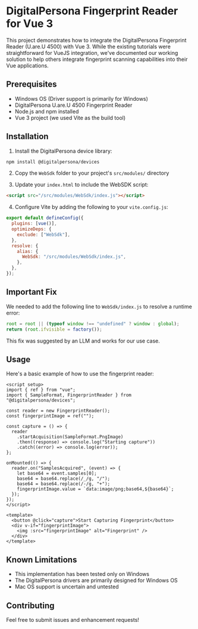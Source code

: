 # DigitalPersona Fingerprint Reader for Vue 3

This project demonstrates how to integrate the DigitalPersona Fingerprint Reader (U.are.U 4500) with Vue 3. While the existing tutorials were straightforward for VueJS integration, we've documented our working solution to help others integrate fingerprint scanning capabilities into their Vue applications.

## Prerequisites

- Windows OS (Driver support is primarily for Windows)
- DigitalPersona U.are.U 4500 Fingerprint Reader
- Node.js and npm installed
- Vue 3 project (we used Vite as the build tool)

## Installation

1. Install the DigitalPersona device library:

```bash
npm install @digitalpersona/devices
```

2. Copy the `WebSdk` folder to your project's `src/modules/` directory

3. Update your `index.html` to include the WebSDK script:

```html
<script src="/src/modules/WebSdk/index.js"></script>
```

4. Configure Vite by adding the following to your `vite.config.js`:

```javascript
export default defineConfig({
  plugins: [vue()],
  optimizeDeps: {
    exclude: ["WebSdk"],
  },
  resolve: {
    alias: {
      WebSdk: "/src/modules/WebSdk/index.js",
    },
  },
});
```

## Important Fix

We needed to add the following line to `WebSdk/index.js` to resolve a runtime error:

```javascript
root = root || (typeof window !== "undefined" ? window : global);
return (root.ifvisible = factory());
```

This fix was suggested by an LLM and works for our use case.

## Usage

Here's a basic example of how to use the fingerprint reader:

```vue
<script setup>
import { ref } from "vue";
import { SampleFormat, FingerprintReader } from "@digitalpersona/devices";

const reader = new FingerprintReader();
const fingerprintImage = ref("");

const capture = () => {
  reader
    .startAcquisition(SampleFormat.PngImage)
    .then((response) => console.log("Starting capture"))
    .catch((error) => console.log(error));
};

onMounted(() => {
  reader.on("SamplesAcquired", (event) => {
    let base64 = event.samples[0];
    base64 = base64.replace(/_/g, "/");
    base64 = base64.replace(/-/g, "+");
    fingerprintImage.value = `data:image/png;base64,${base64}`;
  });
});
</script>

<template>
  <button @click="capture">Start Capturing Fingerprint</button>
  <div v-if="fingerprintImage">
    <img :src="fingerprintImage" alt="Fingerprint" />
  </div>
</template>
```

## Known Limitations

- This implementation has been tested only on Windows
- The DigitalPersona drivers are primarily designed for Windows OS
- Mac OS support is uncertain and untested

## Contributing

Feel free to submit issues and enhancement requests!
